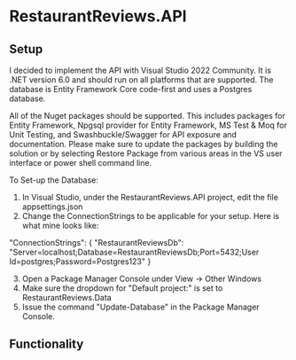 # RestaurantReviews.API

## Setup
I decided to implement the API with Visual Studio 2022 Community.  It is .NET version 6.0 and should run on all platforms that are supported.  The database is Entity Framework Core code-first and uses a Postgres database.  

All of the Nuget packages should be supported.  This includes packages for Entity Framework, Npgsql provider for Entity Framework, MS Test & Moq for Unit Testing, and Swashbuckle/Swagger for API exposure and documentation.  Please make sure to update the packages by building the solution or by selecting Restore Package from various areas in the VS user interface or power shell command line.

To Set-up the Database:

1.  In Visual Studio, under the RestaurantReviews.API project, edit the file appsettings.json
2.  Change the ConnectionStrings to be applicable for your setup.  Here is what mine looks like:

"ConnectionStrings": {
    "RestaurantReviewsDb": "Server=localhost;Database=RestaurantReviewsDb;Port=5432;User Id=postgres;Password=Postgres123"
  }

3.  Open a Package Manager Console under View -> Other Windows
4.  Make sure the dropdown for "Default project:" is set to RestaurantReviews.Data
5.  Issue the command "Update-Database" in the Package Manager Console.


## Functionality